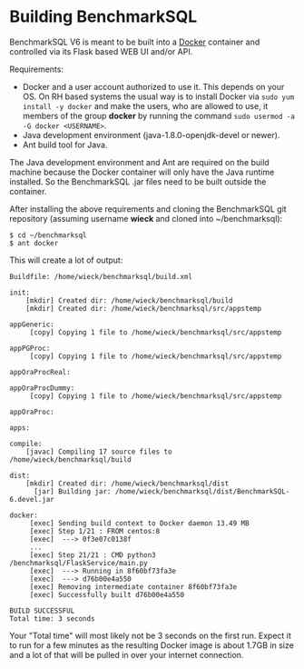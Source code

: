 Building BenchmarkSQL
=====================

BenchmarkSQL V6 is meant to be built into a [Docker](https://www.docker.com/)
container and controlled via its Flask based WEB UI and/or API.

Requirements:
* Docker and a user account authorized to use it. This depends
  on your OS. On RH based systems the usual way is to install Docker via
  ```sudo yum install -y docker``` and make the users, who are allowed to
  use, it members of the group **docker** by running the command
  ```sudo usermod -a -G docker <USERNAME>```.
* Java development environment (java-1.8.0-openjdk-devel or newer).
* Ant build tool for Java.

The Java development environment and Ant are required on the build machine
because the Docker container will only have the Java runtime installed. So
the BenchmarkSQL .jar files need to be built outside the container.

After installing the above requirements and cloning the BenchmarkSQL
git repository (assuming username **wieck** and cloned into ~/benchmarksql):
```
$ cd ~/benchmarksql
$ ant docker
```
This will create a lot of output:
```
Buildfile: /home/wieck/benchmarksql/build.xml

init:
    [mkdir] Created dir: /home/wieck/benchmarksql/build
    [mkdir] Created dir: /home/wieck/benchmarksql/src/appstemp

appGeneric:
     [copy] Copying 1 file to /home/wieck/benchmarksql/src/appstemp

appPGProc:
     [copy] Copying 1 file to /home/wieck/benchmarksql/src/appstemp

appOraProcReal:

appOraProcDummy:
     [copy] Copying 1 file to /home/wieck/benchmarksql/src/appstemp

appOraProc:

apps:

compile:
    [javac] Compiling 17 source files to /home/wieck/benchmarksql/build

dist:
    [mkdir] Created dir: /home/wieck/benchmarksql/dist
      [jar] Building jar: /home/wieck/benchmarksql/dist/BenchmarkSQL-6.devel.jar

docker:
     [exec] Sending build context to Docker daemon 13.49 MB
     [exec] Step 1/21 : FROM centos:8
     [exec]  ---> 0f3e07c0138f
     ...
     [exec] Step 21/21 : CMD python3 /benchmarksql/FlaskService/main.py
     [exec]  ---> Running in 8f60bf73fa3e
     [exec]  ---> d76b00e4a550
     [exec] Removing intermediate container 8f60bf73fa3e
     [exec] Successfully built d76b00e4a550

BUILD SUCCESSFUL
Total time: 3 seconds
```
Your "Total time" will most likely not be 3 seconds on the first
run. Expect it to run for a few minutes as the resulting Docker
image is about 1.7GB in size and a lot of that will be pulled in
over your internet connection.
